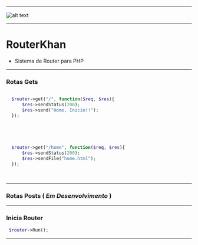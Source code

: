 -------------------------------


![alt text](https://i.imgur.com/9bNPdrP.gif "Logo RouterKhan")


-------------------------------


# RouterKhan
- Sistema de Router para PHP


-------------------------------


  ### Rotas Gets
  
  
  ```php
  
  	$router->get("/", function($req, $res){
		$res->sendStatus(200);
		$res->send("Home, Inicio!!");
	});
	
	
  ```
  
  
  ```php
  
  
  	$router->get("/home", function($req, $res){
		$res->sendStatus(200);
		$res->sendFile("home.html");
	});
	
	
  ```
  
  
  ------------------------------------------------
  
  
  ### Rotas Posts ( _Em Desenvolvimento_ )
  
  
  ------------------------------------------------
  
  
   ### Inicia Router
   
   
   ```php
  	$router->Run();
   ```
   
  
   ------------------------------------------------
